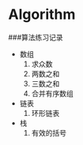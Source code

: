 # Algorithm
###算法练习记录

- 数组
  1. 求众数
  2. 两数之和
  3. 三数之和
  4. 合并有序数组  
- 链表
  1. 环形链表
- 栈
  1. 有效的括号
